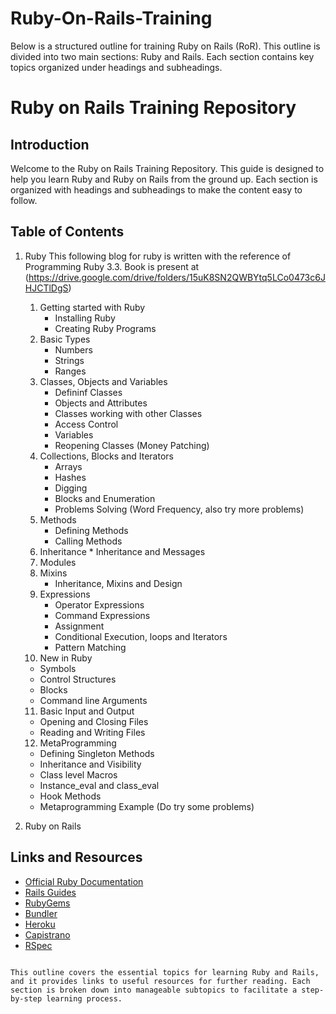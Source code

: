 # Ruby-On-Rails-Training
Below is a structured outline for training Ruby on Rails (RoR). This outline is divided into two main sections: Ruby and Rails. Each section contains key topics organized under headings and subheadings.


# Ruby on Rails Training Repository

## Introduction
Welcome to the Ruby on Rails Training Repository. This guide is designed to help you learn Ruby and Ruby on Rails from the ground up. Each section is organized with headings and subheadings to make the content easy to follow.

## Table of Contents
1. Ruby
   This following blog for ruby is written with the reference of Programming Ruby 3.3. Book is present at (https://drive.google.com/drive/folders/15uK8SN2QWBYtq5LCo0473c6JHJCTlDgS)
   1. Getting started with Ruby
      * Installing Ruby
      * Creating Ruby Programs
   2. Basic Types
      * Numbers
      * Strings
      * Ranges
   3. Classes, Objects and Variables
      * Defininf Classes
      * Objects and Attributes
      * Classes working with other Classes
      * Access Control
      * Variables
      * Reopening Classes (Money Patching)
   4. Collections, Blocks and Iterators
      * Arrays
      * Hashes
      * Digging
      * Blocks and Enumeration
      * Problems Solving (Word Frequency, also try more problems)
   5. Methods
      * Defining Methods
      * Calling Methods
   6. Inheritance
            * Inheritance and Messages
   7. Modules
   8. Mixins
         * Inheritance, Mixins and Design
   9. Expressions
         * Operator Expressions
      * Command Expressions
      * Assignment
      * Conditional Execution, loops and Iterators
      * Pattern Matching
   10. New in Ruby
      * Symbols
      * Control Structures
      * Blocks
      * Command line Arguments
   11. Basic Input and Output
      * Opening and Closing Files
      * Reading and Writing Files
   12. MetaProgramming
      * Defining Singleton Methods
      * Inheritance and Visibility
      * Class level Macros
      * Instance_eval and class_eval
      * Hook Methods
      * Metaprogramming Example (Do try some problems)


2. Ruby on Rails
  

## Links and Resources
- [Official Ruby Documentation](https://www.ruby-lang.org/en/documentation/)
- [Rails Guides](https://guides.rubyonrails.org/)
- [RubyGems](https://rubygems.org/)
- [Bundler](https://bundler.io/)
- [Heroku](https://www.heroku.com/)
- [Capistrano](https://capistranorb.com/)
- [RSpec](https://rspec.info/)
```

This outline covers the essential topics for learning Ruby and Rails, and it provides links to useful resources for further reading. Each section is broken down into manageable subtopics to facilitate a step-by-step learning process.
